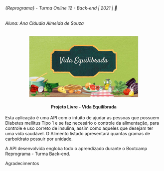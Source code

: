 <h6>{Reprograma} - Turma Online 12 - Back-end | 2021 |  🚀</h6>

<h6>Aluna:  Ana Cláudia Almeida de Souza</h6>


<p  align = "center">
<img src = "vidaequilibrada.JPG" width="350">
</p>



<h4 align = "center">Projeto Livre - Vida Equilibrada</h4>

Esta aplicação é uma API com o intuito de ajudar as pessoas que possuem Diabetes mellitus Tipo 1 e se faz necesário o controle da alimentação, para controle e uso correto de insulina, assim como aqueles que desejam ter uma vida saudável. 
O Alimento listado apresentará quantas gramas de carboídrato possuir por unidade.


A API desenvolvida engloba todo o aprendizado durante o Bootcamp Reprograma - Turma Back-end.


Agradecimentos



